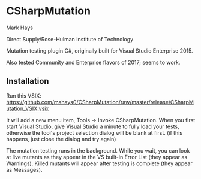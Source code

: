 # CSharpMutation

Mark Hays

Direct Supply/Rose-Hulman Institute of Technology

Mutation testing plugin C#, originally built for Visual Studio Enterprise 2015.

Also tested Community and Enterprise flavors of 2017; seems to work.

## Installation

Run this VSIX: https://github.com/mahays0/CSharpMutation/raw/master/release/CSharpMutation_VSIX.vsix 

It will add a new menu item, Tools -> Invoke CSharpMutation. When you first start Visual Studio, give Visual Studio a minute to fully load your tests, otherwise the tool's project selection dialog will be blank at first. (if this happens, just close the dialog and try again)

The mutation testing runs in the background. While  you wait, you can look at live mutants as they appear in the VS built-in Error List (they appear as Warnings). Killed mutants will appear after testing is complete (they appear as Messages).
